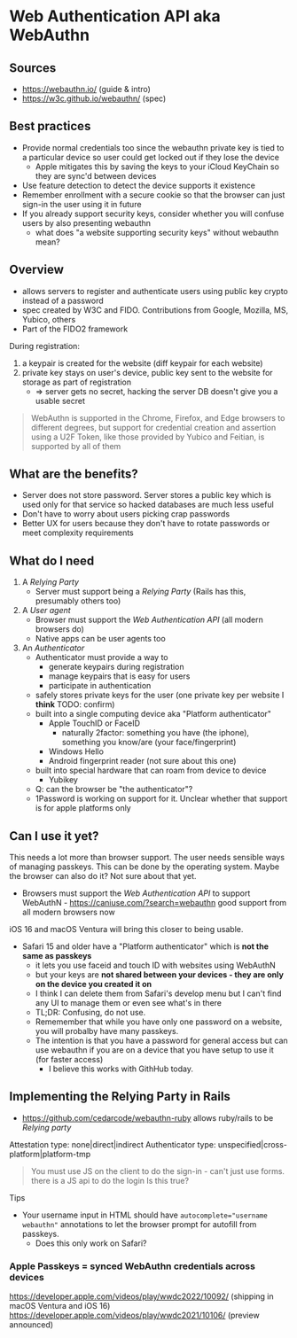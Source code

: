 # Web Authentication API aka WebAuthn

## Sources

* https://webauthn.io/ (guide & intro)
* https://w3c.github.io/webauthn/ (spec)

## Best practices

* Provide normal credentials too since the webauthn private key is tied to a particular device so user could get locked out if they lose the device
    * Apple mitigates this by saving the keys to your iCloud KeyChain so they are sync'd between devices
* Use feature detection to detect the device supports it existence
* Remember enrollment with a secure cookie so that the browser can just sign-in the user using it in future
* If you already support security keys, consider whether you will confuse users by also presenting webauthn
    * what does "a website supporting security keys" without webauthn mean?

## Overview

* allows servers to register and authenticate users using public key crypto instead of a password
* spec created by W3C and FIDO. Contributions from Google, Mozilla, MS, Yubico, others
* Part of the FIDO2 framework

During registration:

1. a keypair is created for the website (diff keypair for each website)
2. private key stays on user's device, public key sent to the website for storage as part of registration
    * => server gets no secret, hacking the server DB doesn't give you a usable secret


> WebAuthn is supported in the Chrome, Firefox, and Edge browsers to different
> degrees, but support for credential creation and assertion using a U2F Token,
> like those provided by Yubico and Feitian, is supported by all of them

## What are the benefits?

* Server does not store password. Server stores a public key which is used only for that service so hacked databases are much less useful
* Don't have to worry about users picking crap passwords
* Better UX for users because they don't have to rotate passwords or meet complexity requirements

## What do I need

1. A _Relying Party_
   * Server must support being a _Relying Party_ (Rails has this, presumably others too)
2. A _User agent_
    * Browser must support the _Web Authentication API_ (all modern browsers do)
    * Native apps can be user agents too
3. An _Authenticator_
    * Authenticator must provide a way to
      * generate keypairs during registration
      * manage keypairs that is easy for users
      * participate in authentication
    * safely stores private keys for the user (one private key per website I **think** TODO: confirm)
    * built into a single computing device aka "Platform authenticator"
        * Apple TouchID or FaceID
            * naturally 2factor: something you have (the iphone), something you know/are (your face/fingerprint)
        * Windows Hello
        * Android fingerprint reader (not sure about this one)
    * built into special hardware that can roam from device to device
        * Yubikey
    * Q: can the browser be "the authenticator"?
    * 1Password is working on support for it. Unclear whether that support is for apple platforms only


## Can I use it yet?

This needs a lot more than browser support. The user needs sensible ways of
managing passkeys. This can be done by the operating system. Maybe the browser
can also do it? Not sure about that yet.

* Browsers must support the _Web Authentication API_ to support WebAuthN - https://caniuse.com/?search=webauthn good support from all modern browsers now

iOS 16 and macOS Ventura will bring this closer to being usable.

* Safari 15 and older have a "Platform authenticator" which is **not the same as passkeys**
    * it lets you use faceid and touch ID with websites using WebAuthN
    * but your keys are **not shared between your devices - they are only on the device you created it on**
    * I think I can delete them from Safari's develop menu but I can't find any UI to manage them or even see what's in there
    * TL;DR: Confusing, do not use.
    * Rememember that while you have only one password on a website, you will probalby have many passkeys.
    * The intention is that you have a password for general access but can use webauthn if you are on a device that you have setup to use it (for faster access)
      * I believe this works with GithHub today.

## Implementing the Relying Party in Rails

* https://github.com/cedarcode/webauthn-ruby allows ruby/rails to be _Relying party_

Attestation type: none|direct|indirect
Authenticator type: unspecified|cross-platform|platform-tmp

> You must use  JS on the client to do the sign-in - can't just use forms. there is a JS api to do the login
Is this true?

Tips

* Your username input in HTML should have `autocomplete="username webauthn"` annotations to let the browser prompt for autofill from passkeys.
    * Does this only work on Safari?


### Apple Passkeys = synced WebAuthn credentials across devices

https://developer.apple.com/videos/play/wwdc2022/10092/ (shipping in macOS Ventura and iOS 16)
https://developer.apple.com/videos/play/wwdc2021/10106/ (preview announced)